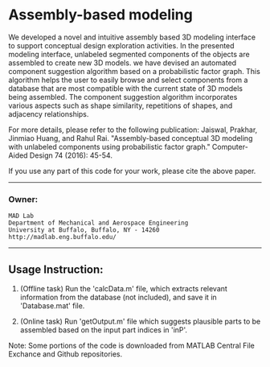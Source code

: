 # Assembly-based modeling

We developed a novel and intuitive assembly based 3D modeling interface to support conceptual design exploration activities. In the presented modeling interface, unlabeled segmented components of the objects are assembled to create new 3D models. we have devised an automated component suggestion algorithm based on a probabilistic factor graph. This algorithm helps the user to easily browse and select components from a database that are most compatible with the current state of 3D models being assembled. The component suggestion algorithm incorporates various aspects such as shape similarity, repetitions of shapes, and adjacency relationships.

For more details, please refer to the following publication:
Jaiswal, Prakhar, Jinmiao Huang, and Rahul Rai. "Assembly-based conceptual 3D modeling with unlabeled components using probabilistic factor graph." Computer-Aided Design 74 (2016): 45-54.

If you use any part of this code for your work, please cite the above paper.

*****************************************************************
### Owner:
	MAD Lab
	Department of Mechanical and Aerospace Engineering
	University at Buffalo, Buffalo, NY - 14260
	http://madlab.eng.buffalo.edu/
*****************************************************************

## Usage Instruction:
1. (Offline task) Run the 'calcData.m' file, which extracts relevant information from the database (not included), and save it in 'Database.mat' file.

2. (Online task) Run 'getOutput.m' file which suggests plausible parts to be assembled based on the input part indices in 'inP'.

Note: Some portions of the code is downloaded from MATLAB Central File Exchance and Github repositories.